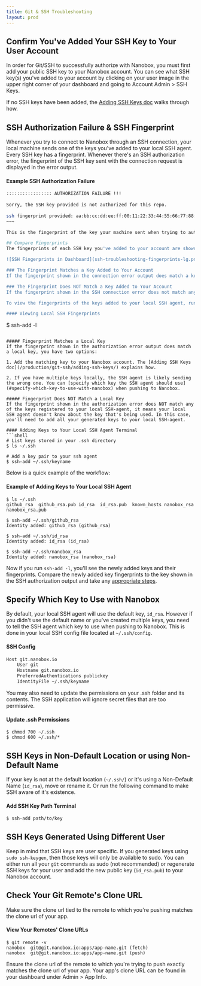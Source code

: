```yaml
---
title: Git & SSH Troubleshooting
layout: prod
---
```


## Confirm You've Added Your SSH Key to Your User Account
In order for Git/SSH to successfully authorize with Nanobox, you must first add your public SSH key to your Nanobox account. You can see what SSH key(s) you've added to your account by clicking on your user image in the upper right corner of your dashboard and going to Account Admin > SSH Keys.

If no SSH keys have been added, the [Adding SSH Keys doc](/production/git-ssh/adding-ssh-keys/) walks through how.

## SSH Authorization Failure & SSH Fingerprint
Whenever you try to connect to Nanobox through an SSH connection, your local machine sends one of the keys you've added to your local SSH agent. Every SSH key has a fingerprint. Whenever there's an SSH authorization error, the fingerprint of the SSH key sent with the connection request is displayed in the error output.

#### Example SSH Authorization Failure
```bash
::::::::::::::::: AUTHORIZATION FAILURE !!!
 
Sorry, the SSH key provided is not authorized for this repo.
 
ssh fingerprint provided: aa:bb:cc:dd:ee:ff:00:11:22:33:44:55:66:77:88:99
~~~

This is the fingerprint of the key your machine sent when trying to authorize the SSH connection.

## Compare Fingerprints
The fingerprints of each SSH key you've added to your account are shown in your dashboard. Compare the fingerprint shown in the error output to the SSH fingerprint(s) of the key(s) added to your Nanobox account.

![SSH Fingerprints in Dashboard](ssh-troubleshooting-fingerprints-lg.png)

### The Fingerprint Matches a Key Added to Your Account
If the fingerprint shown in the connection error output does match a key added to your account, it means you're trying to connect to a service or push to an app that your user account does not have access to. You have not been [added as a team member](/production/team/) on the app. It could also mean that the git clone url tied to the remote to which you're trying to push is wrong (more info [below](#check-your-git-remote-39-s-clone-url)).

### The Fingerprint Does NOT Match a Key Added to Your Account
If the fingerprint shown in the SSH connection error does not match any key added to your user account, it means your local machine is sending a key that Nanobox doesn't know about. To see exactly which key is being sent, you'll need to compare the fingerprint shown in the SSH authorization error output with the fingerprints of your local keys.

To view the fingerprints of the keys added to your local SSH agent, run the following:

#### Viewing Local SSH Fingerprints
```
$ ssh-add -l
```

##### Fingerprint Matches a Local Key
If the fingerprint shown in the authorization error output does match a local key, you have two options:

1. Add the matching key to your Nanobox account. The [Adding SSH Keys doc](/production/git-ssh/adding-ssh-keys/) explains how.

2. If you have multiple keys locally, the SSH agent is likely sending the wrong one. You can [specify which key the SSH agent should use](#specify-which-key-to-use-with-nanobox) when pushing to Nanobox.

##### Fingerprint Does NOT Match a Local Key
If the fingerprint shown in the authorization error does NOT match any of the keys registered to your local SSH-agent, it means your local SSH agent doesn't know about the key that's being used. In this case, you'll need to add all your generated keys to your local SSH-agent.

#### Adding Keys to Your Local SSH Agent Terminal
```shell
# List keys stored in your .ssh directory
$ ls ~/.ssh
 
# Add a key pair to your ssh agent
$ ssh-add ~/.ssh/keyname
```

Below is a quick example of the workflow:

#### Example of Adding Keys to Your Local SSH Agent
```shell
$ ls ~/.ssh
github_rsa  github_rsa.pub id_rsa  id_rsa.pub  known_hosts nanobox_rsa  nanobox_rsa.pub
 
$ ssh-add ~/.ssh/github_rsa
Identity added: github_rsa (github_rsa)
 
$ ssh-add ~/.ssh/id_rsa
Identity added: id_rsa (id_rsa)
 
$ ssh-add ~/.ssh/nanobox_rsa
Identity added: nanobox_rsa (nanobox_rsa)
```

Now if you run `ssh-add -l`, you'll see the newly added keys and their fingerprints. Compare the newly added key fingerprints to the key shown in the SSH authorization output and take any [appropriate steps](#viewing-local-ssh-fingerprints).

## Specify Which Key to Use with Nanobox
By default, your local SSH agent will use the default key, `id_rsa`. However if you didn't use the default name or you've created multiple keys, you need to tell the SSH agent which key to use when pushing to Nanobox. This is done in your local SSH config file located at `~/.ssh/config`.

#### SSH Config
```txt
Host git.nanobox.io
    User git
    Hostname git.nanobox.io
    PreferredAuthentications publickey
    IdentityFile ~/.ssh/keyname
```

You may also need to update the permissions on your .ssh folder and its contents. The SSH application will ignore secret files that are too permissive.

#### Update .ssh Permissions
```shell
$ chmod 700 ~/.ssh
$ chmod 600 ~/.ssh/*
```

## SSH Keys in Non-Default Location or using Non-Default Name
If your key is not at the default location (`~/.ssh/`) or it's using a Non-Default Name (`id_rsa`), move or rename it. Or run the following command to make SSH aware of it's existence.

#### Add SSH Key Path Terminal
```shell
$ ssh-add path/to/key
```

## SSH Keys Generated Using Different User
Keep in mind that SSH keys are user specific. If you generated keys using `sudo ssh-keygen`, then those keys will only be available to sudo. You can either run all your `git` commands as sudo (not recommended) or regenerate SSH keys for your user and add the new public key (`id_rsa.pub`) to your Nanobox account.

## Check Your Git Remote's Clone URL
Make sure the clone url tied to the remote to which you're pushing matches the clone url of your app.

#### View Your Remotes' Clone URLs
```shell
$ git remote -v
nanobox  git@git.nanobox.io:apps/app-name.git (fetch)
nanobox  git@git.nanobox.io:apps/app-name.git (push)
```

Ensure the clone url of the remote to which you're trying to push exactly matches the clone url of your app. Your app's clone URL can be found in your dashboard under Admin > App Info.